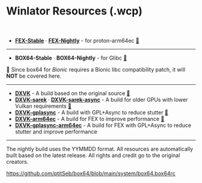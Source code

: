 
# **Winlator Resources (.wcp)**<br><br>

+ [**FEX-Stable**](https://github.com/Arihany/Winlator-Bionic-wcp/releases/tag/FEX-Stable) · [**FEX-Nightly**](https://github.com/Arihany/Winlator-Bionic-wcp/releases/tag/FEX-Nightly) - for proton-arm64ec [🔗](https://github.com/FEX-Emu/FEX)

---

+ **BOX64-Stable** · **BOX64-Nightly** - for Glibc [🔗](https://github.com/ptitSeb/box64)<br>

📌 Since box64 for *Bionic* requires a Bionic libc compatibility patch, it will **NOT** be covered here.

---

+ [**DXVK**](https://github.com/Arihany/Winlator-Bionic-wcp/releases/tag/DXVK) - A build based on the original source [🔗](https://github.com/doitsujin/dxvk) 
+ [**DXVK-sarek**](https://github.com/Arihany/Winlator-Bionic-wcp/releases/tag/DXVK-SAREK) · [**DXVK-sarek-async**](https://github.com/Arihany/Winlator-Bionic-wcp/releases/tag/DXVK-SAREK-ASYNC) - A build for older GPUs with lower Vulkan requirements [🔗](https://github.com/pythonlover02/DXVK-Sarek) 
+ [**DXVK-gplasync**](https://github.com/Arihany/Winlator-Bionic-wcp/releases/tag/DXVK-GPLASYNC) - A build with GPL+Async to reduce stutter [🔗](https://gitlab.com/Ph42oN/dxvk-gplasync) 
+ [**DXVK-arm64ec**](https://github.com/Arihany/Winlator-Bionic-wcp/releases/tag/DXVK-ARM64EC) - A build for FEX to improve performance [🔗](https://wiki.fex-emu.com/index.php/Development:ARM64EC) 
+ [**DXVK-gplasync-arm64ec**](https://github.com/Arihany/Winlator-Bionic-wcp/releases/tag/DXVK-GPLASYNC-ARM64EC) - A build for FEX with GPL+Async to reduce stutter and improve performance

---

The nightly build uses the YYMMDD format.
All resources are automatically built based on the latest release. All rights and credit go to the original creators.


https://github.com/ptitSeb/box64/blob/main/system/box64.box64rc
